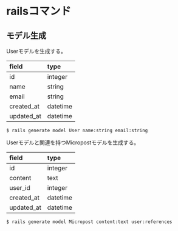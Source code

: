 # railsコマンド

## モデル生成

Userモデルを生成する。

| field | type |
|:-|:-|
| id | integer |
| name | string |
| email | string |
| created_at | datetime |
| updated_at | datetime |

```
$ rails generate model User name:string email:string
```

Userモデルと関連を持つMicropostモデルを生成する。

| field | type |
|:-|:-|
| id | integer |
| content | text |
| user_id | integer |
| created_at | datetime |
| updated_at | datetime |

```sh
$ rails generate model Micropost content:text user:references
```
